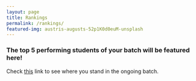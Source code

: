 ```yaml
---
layout: page
title: Rankings
permalink: /rankings/
featured-img: austris-augusts-52p1K0d0euM-unsplash
---
```


### The top 5 performing students of your batch will be featured here!

Check [this](https://docs.google.com/spreadsheets/d/1tjHzuwhm0DdRnhwwBa-0dqQmXS37IumFmgDatS07dOc/edit?usp=sharing) link to see where you stand in the ongoing batch.

<!-- #### Batch 1 (11 November 2019)
1. Chinmay Mahagaonkar
2. Sajal Jain
3. Suyash Bhiste
4. Om Belote
5. Tejas Borkar

#### Batch 2 (25th November 2019)
1. Shonil Bhide
2. Kartik Bhutada
3. Shreyasi Kendurkar
4. Akash Mali
5. Rishab Lavangad -->
